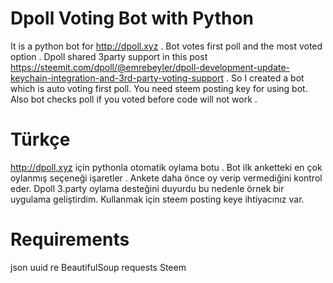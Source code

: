 # Dpoll Voting Bot with Python 
It is a python bot for http://dpoll.xyz . Bot votes first poll and the most voted option . 
Dpoll shared 3party support in this post https://steemit.com/dpoll/@emrebeyler/dpoll-development-update-keychain-integration-and-3rd-party-voting-support .
So I created a bot which is auto voting first poll. You need steem posting key for using bot. Also bot checks poll if you voted before code will not work . 


# Türkçe 
http://dpoll.xyz için pythonla otomatik oylama botu . Bot ilk anketteki en çok oylanmış seçeneği işaretler .
Ankete daha önce oy verip vermediğini kontrol eder. Dpoll 3.party oylama desteğini duyurdu bu nedenle örnek bir uygulama geliştirdim.
Kullanmak için steem posting keye ihtiyacınız var. 

# Requirements
json
uuid
re
BeautifulSoup
requests
Steem
